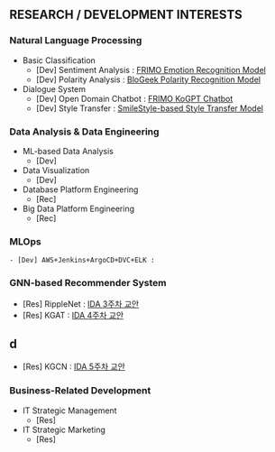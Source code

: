 ## RESEARCH / DEVELOPMENT  INTERESTS

### Natural Language Processing
- Basic Classification
	- [Dev] Sentiment Analysis : [FRIMO Emotion Recognition Model](https://github.com/Friend-for-Modern-people/FRIMO_ML/tree/main/Model/Emotion-Recognition)
	- [Dev] Polarity Analysis : [BloGeek Polarity Recognition Model](https://github.com/KEA-GeeK/BloGeeK-Data/tree/main/PolarityRecognition)
- Dialogue System
	- [Dev] Open Domain Chatbot : [FRIMO KoGPT Chatbot](https://github.com/eastlighting1/FRIMO_ML_legacy/tree/main/Model/Chatting)
	- [Dev] Style Transfer : [SmileStyle-based Style Transfer Model](https://github.com/KEA-GeeK/BloGeeK-Data/tree/main/StyleTransfer)

### Data Analysis & Data Engineering
- ML-based Data Analysis
  - [Dev]
- Data Visualization
  - [Dev]
- Database Platform Engineering
  - [Rec]
- Big Data Platform Engineering
  - [Rec]

### MLOps
	- [Dev] AWS+Jenkins+ArgoCD+DVC+ELK : 

### GNN-based Recommender System

* [Res] RippleNet : [IDA 3주차 교안](https://github.com/gachonEDA/studynote/blob/main/lecture/%EC%9D%B4%EB%8B%A4%203%EC%A3%BC%EC%B0%A8.pdf)
* [Res] KGAT : [IDA 4주차 교안](https://github.com/gachonEDA/studynote/blob/main/lecture/%EC%9D%B4%EB%8B%A4%204%EC%A3%BC%EC%B0%A8.pdf)


## d
* [Res] KGCN : [IDA 5주차 교안](https://github.com/gachonEDA/studynote/blob/main/lecture/%EC%9D%B4%EB%8B%A4%205%EC%A3%BC%EC%B0%A8.pdf)

### Business-Related Development
- IT Strategic Management
	- [Res]
- IT Strategic Marketing
	- [Res]

